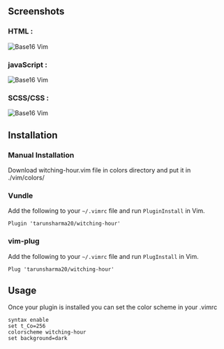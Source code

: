 ## Screenshots

### HTML :
![Base16 Vim](https://raw.github.com/tarunsharma20/witching-hour/master/html.png)

### javaScript :
![Base16 Vim](https://raw.github.com/tarunsharma20/witching-hour/master/javascript.png)

### SCSS/CSS :
![Base16 Vim](https://raw.github.com/tarunsharma20/witching-hour/master/scss.png)

## Installation
### Manual Installation
Download witching-hour.vim file in colors directory and put it in ./vim/colors/

### Vundle
Add the following to your `~/.vimrc` file and run `PluginInstall` in Vim.

```
Plugin 'tarunsharma20/witching-hour'
```

### vim-plug
Add the following to your `~/.vimrc` file and run `PlugInstall` in Vim.

```
Plug 'tarunsharma20/witching-hour'
```
## Usage
Once your plugin is installed you can set the color scheme in your .vimrc

```
syntax enable
set t_Co=256
colorscheme witching-hour
set background=dark
```
